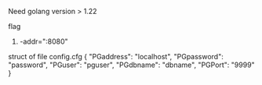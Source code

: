 Need golang version > 1.22

flag

1. -addr=":8080"

struct of file config.cfg
{
"PGaddress": "localhost",
"PGpassword": "password",
"PGuser": "pguser",
"PGdbname": "dbname",
"PGPort": "9999"
}
